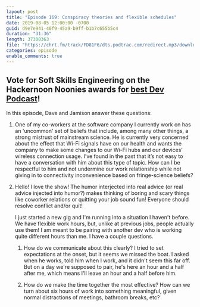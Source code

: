 ```yaml
---
layout: post
title: "Episode 169: Conspiracy theories and flexible schedules"
date: 2019-08-05 12:00:00 -0700
guid: d9e7e941-40f9-45a9-b9ff-b1b7c655b5c4
duration: "31:36"
length: 37300363
file: "https://chrt.fm/track/FD81F6/dts.podtrac.com/redirect.mp3/download.softskills.audio/sse-169.mp3"
categories: episode
enable_comments: true
---
```


<h2>
Vote for Soft Skills Engineering on the Hackernoon Noonies awards for <a href="https://noonies.hackernoon.com/award/cjxrat2ogn51d0b429e2zwy52">best Dev Podcast</a>!
</h2>

In this episode, Dave and Jamison answer these questions:

1. One of my co-workers at the software company I currently work on has an 'uncommon' set of beliefs that include, among many other things, a strong mistrust of mainstream science. He is currently very concerned about the effect that Wi-Fi signals have on our health and wants the company to make some changes to our Wi-Fi hubs and our devices’ wireless connection usage. I’ve found in the past that it’s not easy to have a conversation with him about this type of topic. How can I be respectful to him and not undermine our work relationship while not giving in to connectivity inconvenience based on fringe-science beliefs?


2. Hello! I love the show! The humor interjected into real advice (or real advice injected into humor?) makes thinking of boring and scary things like coworker relations or quitting your job sound fun! Everyone should resolve conflict and/or quit!
   
   I just started a new gig and I'm running into a situation I haven't before. We have flexible work hours, but, unlike at previous jobs, people actually use them! I am meant to be pairing with another dev who is working quite different hours than me. I have a couple questions.
   
   1) How do we communicate about this clearly? I tried to set expectations at the onset, but it seems we missed the boat. I asked when he works, told him when I work, and it didn't seem this far off. But on a day we're supposed to pair, he's here an hour and a half after me, which means I'll leave an hour and a half before him.
   
   2) How do we make the time together the most effective? How can we turn about six hours of work into something meaningful, given normal distractions of meetings, bathroom breaks, etc?
